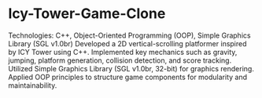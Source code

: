 # Icy-Tower-Game-Clone
Technologies: C++, Object-Oriented Programming (OOP), Simple Graphics Library (SGL v1.0br)
Developed a 2D vertical-scrolling platformer inspired by ICY Tower using C++. Implemented key mechanics such as gravity, jumping, platform generation, collision detection, and score tracking. Utilized Simple Graphics Library (SGL v1.0br, 32-bit) for graphics rendering. Applied OOP principles to structure game components for modularity and maintainability.

